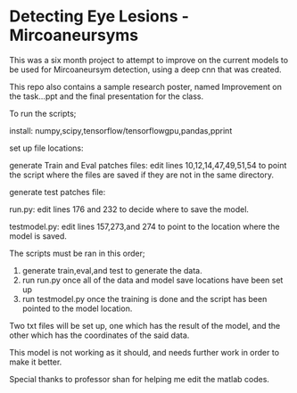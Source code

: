 # Detecting Eye Lesions - Mircoaneursyms

This was a six month project to attempt to improve on the current models to be used for Mircoaneursym detection, using a deep cnn that was created.

This repo also contains a sample research poster, named Improvement on the task...ppt and the final presentation for the class.

To run the scripts;

install:
numpy,scipy,tensorflow/tensorflowgpu,pandas,pprint

set up file locations:

generate Train and Eval patches files:
edit lines 10,12,14,47,49,51,54 to point the script where the files are saved if they are not in the same directory.

generate test patches file:

run.py:
edit lines 176 and 232 to decide where to save the model.

testmodel.py:
edit lines 157,273,and 274 to point to the location where the model is saved.

The scripts must be ran in this order;
1. generate train,eval,and test to generate the data.
2. run run.py once all of the data and model save locations have been set up
3. run testmodel.py once the training is done and the script has been pointed to the model location.

Two txt files will be set up, one which has the result of the model, and the other which has the coordinates of the said data.

This model is not working as it should, and needs further work in order to make it better.

Special thanks to professor shan for helping me edit the matlab codes.
